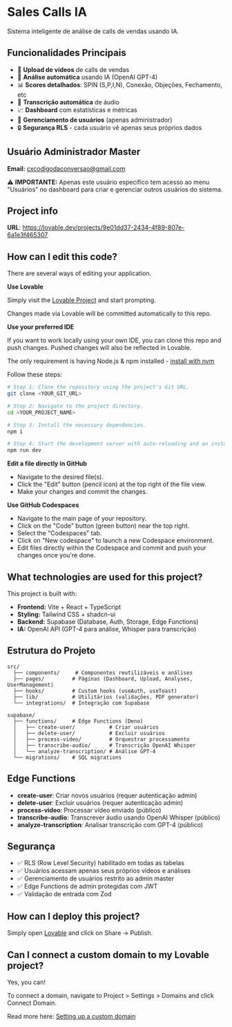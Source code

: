 # Sales Calls IA

Sistema inteligente de análise de calls de vendas usando IA.

## Funcionalidades Principais

- 🎥 **Upload de vídeos** de calls de vendas
- 🎯 **Análise automática** usando IA (OpenAI GPT-4)
- 📊 **Scores detalhados**: SPIN (S,P,I,N), Conexão, Objeções, Fechamento, etc
- 📝 **Transcrição automática** de áudio
- 📈 **Dashboard** com estatísticas e métricas
- 👥 **Gerenciamento de usuários** (apenas administrador)
- 🔒 **Segurança RLS** - cada usuário vê apenas seus próprios dados

## Usuário Administrador Master

**Email:** cxcodigodaconversao@gmail.com

⚠️ **IMPORTANTE:** Apenas este usuário específico tem acesso ao menu "Usuários" no dashboard para criar e gerenciar outros usuários do sistema.

## Project info

**URL**: https://lovable.dev/projects/9e01dd37-2434-4f89-807e-6a1e3f465307

## How can I edit this code?

There are several ways of editing your application.

**Use Lovable**

Simply visit the [Lovable Project](https://lovable.dev/projects/9e01dd37-2434-4f89-807e-6a1e3f465307) and start prompting.

Changes made via Lovable will be committed automatically to this repo.

**Use your preferred IDE**

If you want to work locally using your own IDE, you can clone this repo and push changes. Pushed changes will also be reflected in Lovable.

The only requirement is having Node.js & npm installed - [install with nvm](https://github.com/nvm-sh/nvm#installing-and-updating)

Follow these steps:

```sh
# Step 1: Clone the repository using the project's Git URL.
git clone <YOUR_GIT_URL>

# Step 2: Navigate to the project directory.
cd <YOUR_PROJECT_NAME>

# Step 3: Install the necessary dependencies.
npm i

# Step 4: Start the development server with auto-reloading and an instant preview.
npm run dev
```

**Edit a file directly in GitHub**

- Navigate to the desired file(s).
- Click the "Edit" button (pencil icon) at the top right of the file view.
- Make your changes and commit the changes.

**Use GitHub Codespaces**

- Navigate to the main page of your repository.
- Click on the "Code" button (green button) near the top right.
- Select the "Codespaces" tab.
- Click on "New codespace" to launch a new Codespace environment.
- Edit files directly within the Codespace and commit and push your changes once you're done.

## What technologies are used for this project?

This project is built with:

- **Frontend:** Vite + React + TypeScript
- **Styling:** Tailwind CSS + shadcn-ui
- **Backend:** Supabase (Database, Auth, Storage, Edge Functions)
- **IA:** OpenAI API (GPT-4 para análise, Whisper para transcrição)

## Estrutura do Projeto

```
src/
  ├── components/     # Componentes reutilizáveis e análises
  ├── pages/         # Páginas (Dashboard, Upload, Analyses, UserManagement)
  ├── hooks/         # Custom hooks (useAuth, useToast)
  ├── lib/           # Utilitários (validações, PDF generator)
  └── integrations/  # Integração com Supabase

supabase/
  ├── functions/     # Edge Functions (Deno)
  │   ├── create-user/           # Criar usuários
  │   ├── delete-user/           # Excluir usuários
  │   ├── process-video/         # Orquestrar processamento
  │   ├── transcribe-audio/      # Transcrição OpenAI Whisper
  │   └── analyze-transcription/ # Análise GPT-4
  └── migrations/    # SQL migrations
```

## Edge Functions

- **create-user**: Criar novos usuários (requer autenticação admin)
- **delete-user**: Excluir usuários (requer autenticação admin)  
- **process-video**: Processar vídeo enviado (público)
- **transcribe-audio**: Transcrever áudio usando OpenAI Whisper (público)
- **analyze-transcription**: Analisar transcrição com GPT-4 (público)

## Segurança

- ✅ RLS (Row Level Security) habilitado em todas as tabelas
- ✅ Usuários acessam apenas seus próprios vídeos e análises
- ✅ Gerenciamento de usuários restrito ao admin master
- ✅ Edge Functions de admin protegidas com JWT
- ✅ Validação de entrada com Zod

## How can I deploy this project?

Simply open [Lovable](https://lovable.dev/projects/9e01dd37-2434-4f89-807e-6a1e3f465307) and click on Share -> Publish.

## Can I connect a custom domain to my Lovable project?

Yes, you can!

To connect a domain, navigate to Project > Settings > Domains and click Connect Domain.

Read more here: [Setting up a custom domain](https://docs.lovable.dev/features/custom-domain#custom-domain)
